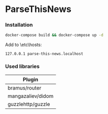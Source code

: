 # ParseThisNews

### Installation

```sh
docker-compose build && docker-compose up -d
```

Add to \etc\hosts:
```
127.0.0.1 parse-this-news.localhost
```
### Used libraries

| Plugin |
| ------ | 
| bramus/router |
| mangazaliev/didom |
| guzzlehttp/guzzle |
